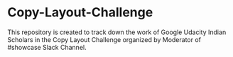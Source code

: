 # Copy-Layout-Challenge
This repository is created to track down the work of Google Udacity Indian Scholars in the Copy Layout Challenge organized by Moderator of #showcase Slack Channel.
